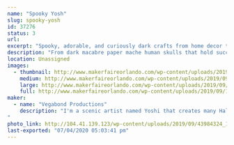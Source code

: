 ```yaml
---
name: "Spooky Yosh"
slug: spooky-yosh
id: 37276
status: 3
url: 
excerpt: "Spooky, adorable, and curiously dark crafts from home decor to jewelry. All created by a scenic artistic named Yoshi!"
description: "From dark macabre paper mache human skulls that hold succulents to hand painted canvas pieces that have spooky images that can glow in black light! All handmade by a scenic and graphic designer native to the orlando area. Yoshi has been in love with the Halloween realm of theme park entertainment and she designs her own interpretation of the bizarre and macabre. "
location: Unassigned
images:
  - thumbnail: http://www.makerfaireorlando.com/wp-content/uploads/2019/09/1.png
    medium: http://www.makerfaireorlando.com/wp-content/uploads/2019/09/1.png
    large: http://www.makerfaireorlando.com/wp-content/uploads/2019/09/1.png
    full: http://www.makerfaireorlando.com/wp-content/uploads/2019/09/1.png
maker:
  - name: "Vegabond Productions"
    description: "I'm a scenic artist named Yoshi that creates many Halloween type props as well as spiritual style art pieces. I am currently creating biodegradable and Eco friendly paper mache skulls and resin skulls. The skulls are handmade and created for home decor, office decor and even for a plant holder. I've created a few that are neon and fluorescent. I have also created flower-embed resin necklaces as well that glow.  I love incorporating the spiritual, odd and weird to each project, some may say I have a light way of creating spooky crafts.
"
photo_link: http://104.41.139.123/wp-content/uploads/2019/09/43984324_1414885788643123_6479562871641473024_n.jpg
last-exported: "07/04/2020 05:03:41 pm"
---
```

